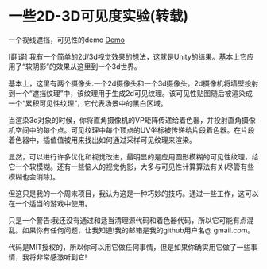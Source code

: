 一些2D-3D可见度实验(转载)
================================
一个视线遮挡，可见性的demo
[Demo](https://gfycat.com/KindWelllitIbis)

[翻译]
我有一个简单的2d/3d视觉效果的想法，这就是Unity的结果。基本上它应用了“软阴影”的效果从这里到一个3d世界。



基本上，这里有两个摄像头:一个2d摄像头和一个3d摄像头。2d摄像机将墙壁投射到一个“遮挡纹理”中，该纹理用于生成2d可见纹理。该可见性贴图随后被渲染成一个“累积可见性纹理”，它代表场景中的黑白区域。



当渲染3d对象的时候，你将直角摄像机的VP矩阵传递给着色器，并投射直角摄像机空间中的每个点。可见纹理中每个顶点的UV坐标被传递给片段着色器。在片段着色器中，插值值被用来找出如何通过采样可见纹理来渲染。



显然，可以进行许多优化和视觉改进，最明显的是应用圆形模糊的可见性纹理，给它一个软模糊。还有一些恼人的视觉伪影，大多与可见性计算算法有关(尽管有些模糊也会消除)。



但这只是我的一个周末项目，我认为这是一种巧妙的技巧。通过一些工作，这可以在一个适当的游戏中使用。



只是一个警告:我还没有通过和适当清理源代码和着色器代码，所以它可能有点混乱。如果你有任何问题，让我知道!我的邮箱是我的github用户名@ gmail.com。



代码是MIT授权的，所以你可以用它做任何事情，但是如果你确实用它做了一些事情，我将非常感激听到它!
